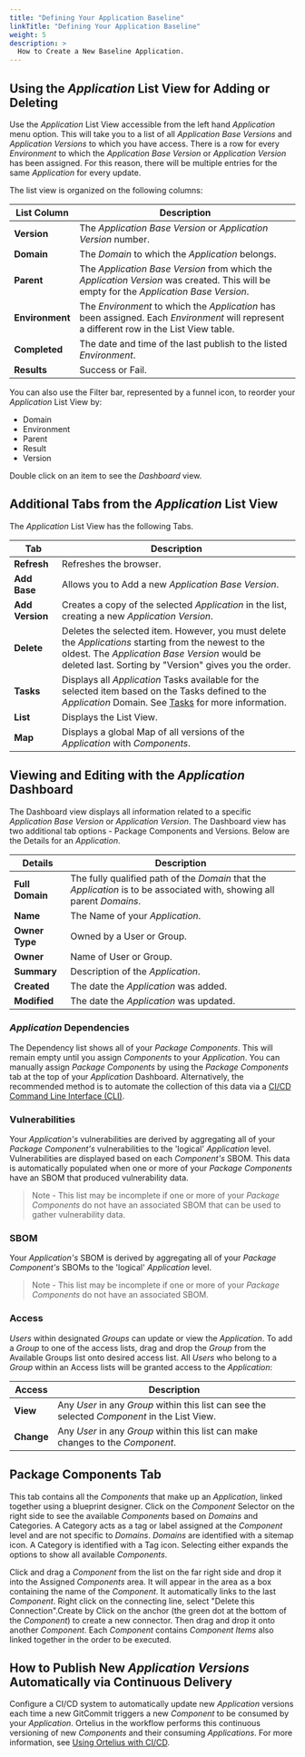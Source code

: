 ```yaml
---
title: "Defining Your Application Baseline"
linkTitle: "Defining Your Application Baseline"
weight: 5
description: >
  How to Create a New Baseline Application.
---
```


## Using the _Application_ List View for Adding or Deleting

Use the _Application_ List View accessible from the left hand _Application_ menu option. This will take you to a list of all _Application Base Versions_ and _Application Versions_ to which you have access. There is a row for every _Environment_ to which the _Application Base Version_ or _Application Version_ has been assigned.  For this reason, there will be multiple entries for the same _Application_ for every update.  

The list view is organized on the following columns:

| List Column | Description|
|---|---|
|**Version**|  The _Application Base Version_ or _Application Version_ number. |
|**Domain**| The _Domain_ to which the _Application_ belongs.|
|**Parent**| The _Application Base Version_ from which the _Application Version_ was created. This will be empty for the _Application Base Version_.|
|**Environment**| The _Environment_ to which the _Application_ has been assigned. Each _Environment_ will represent a different row in the List View table.|
|**Completed**|The date and time of the last publish to the listed _Environment_.|
|**Results**| Success or Fail.|

You can also use the Filter bar, represented by a funnel icon, to reorder your _Application_ List View by:

- Domain
- Environment
- Parent
- Result
- Version

Double click on an item to see the _Dashboard_ view.

## Additional Tabs from the _Application_ List View

The _Application_ List View has the following Tabs.

| Tab | Description |
| --- | --- |
| **Refresh** | Refreshes the browser. |
| **Add Base** | Allows you to Add a new _Application Base Version_. |
| **Add Version** | Creates a copy of the selected _Application_ in the list, creating a new _Application Version_. |
| **Delete** | Deletes the selected item. However, you must delete the _Applications_ starting from the newest to the oldest.  The _Application Base Version_ would be deleted last. Sorting by "Version" gives you the order.  |
| **Tasks** | Displays all _Application_ Tasks available for the selected item based on the Tasks defined to the _Application_ Domain. See [Tasks](/guides/userguide/first-steps/2-defining-domains/#tasks) for more information.   |
| **List** | Displays the List View. |
| **Map** | Displays a global Map of all versions of the _Application_ with _Components_. |

## Viewing and Editing with the _Application_ Dashboard

The Dashboard view displays all information related to a specific _Application Base Version_ or _Application Version_. The Dashboard view has two additional tab options - Package Components and Versions.  Below are the Details for an _Application_.

| Details | Description |
| --- | --- |
|**Full Domain** | The fully qualified path of the _Domain_ that the _Application_ is to be associated with, showing all parent _Domains_. |
|**Name** | The Name of your _Application_. |
|**Owner Type**| Owned by a User or Group. |
|**Owner** | Name of User or Group. |
|**Summary** | Description of the _Application_. |
|**Created** | The date the _Application_ was added. |
|**Modified** | The date the _Application_ was updated. |

### _Application_ Dependencies

The Dependency list shows all of your _Package Components_. This will remain empty until you assign _Components_ to your _Application_. You can manually assign _Package Components_ by using the _Package Components_ tab at the top of your _Application_ Dashboard. Alternatively, the recommended method is to automate the collection of this data via a [CI/CD Command Line Interface (CLI)](/guides/userguide/integrations/ci-cd_integrations/).

### Vulnerabilities

Your _Application's_ vulnerabilities are derived by aggregating all of your _Package Component's_ vulnerabilities to the 'logical' _Application_ level. Vulnerabilities are displayed based on each _Component's_ SBOM. This data is automatically populated when one or more of your _Package Components_ have an SBOM that produced vulnerability data. 

>Note - This list may be incomplete if one or more of your _Package Components_ do not have an associated SBOM that can be used to gather vulnerability data. 

### SBOM

Your _Application's_ SBOM is derived by aggregating all of your _Package Component's_ SBOMs to the 'logical' _Application_ level.  

>Note - This list may be incomplete if one or more of your _Package Components_ do not have an associated SBOM.

### Access

 _Users_ within designated _Groups_ can update or view the _Application_. To add a _Group_ to one of the access lists, drag and drop the _Group_ from the Available Groups list onto desired access list. All _Users_ who belong to a _Group_ within an Access lists will be granted access to the _Application_:

| Access | Description |
| --- | --- |
| **View** | Any _User_ in any _Group_ within this list can see the selected _Component_ in the List View. |
| **Change** | Any _User_ in any _Group_ within this list can make changes to the _Component_. |

## Package Components Tab

This tab contains all the _Components_ that make up an _Application_, linked together using a blueprint designer. Click on the _Component_ Selector on the right side to see the available _Components_ based on _Domains_ and Categories. A Category acts as a tag or label assigned at the _Component_ level and are not specific to _Domains_.  _Domains_ are identified with a sitemap icon. A Category is identified with a Tag icon. Selecting either expands the options to show all available _Components_.

Click and drag a _Component_ from the list on the far right side and drop it into the Assigned _Components_ area. It will appear in the area as a box containing the name of the _Component_. It automatically links to the last _Component_. Right click on the connecting line, select "Delete this Connection".Create by Click on the anchor (the green dot at the bottom of the _Component_)  to create a new connector. Then drag and drop it onto another _Component_. Each _Component_ contains _Component Items_ also linked together in the order to be executed.


## How to Publish New _Application Versions_ Automatically via Continuous Delivery

Configure a CI/CD system to automatically update new _Application_ versions each time a new GitCommit triggers a new _Component_ to be consumed by your _Application_. Ortelius in the workflow performs this continuous versioning of new _Components_ and their consuming _Applications_.  For more information, see [Using Ortelius with CI/CD](/guides/userguide/integrations/ci-cd_integrations/).
